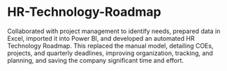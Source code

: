 # HR-Technology-Roadmap
Collaborated with project management to identify needs, prepared data in Excel, imported it into Power BI, and developed an automated HR Technology Roadmap. This replaced the manual model, detailing COEs, projects, and quarterly deadlines, improving organization, tracking, and planning, and saving the company significant time and effort.
